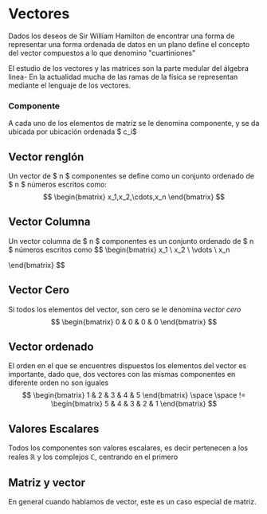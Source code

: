 # Vectores
Dados los deseos de Sir William Hamilton de encontrar una forma de representar una forma ordenada de datos en un plano define el concepto del vector compuestos a lo que denomino "cuartiniones"

El estudio de los vectores y las matrices son la parte medular del álgebra linea- En la actualidad mucha de las ramas de la física  se representan mediante el lenguaje de los vectores.

### Componente

A cada uno de los elementos de matriz se le denomina componente,  y se da ubicada por ubicación ordenada $ c_i$

## Vector renglón

Un vector de $ n $ componentes se define como un conjunto ordenado de $ n $ números escritos como:
$$
\begin{bmatrix}
x_1,x_2,\cdots,x_n
\end{bmatrix}
$$

## Vector Columna

Un vector columna de $ n $ componentes es un conjunto ordenado de $ n $ números escritos como 
$$
\begin{bmatrix}
	x_1 \\
	x_2 \\
	\vdots \\
	x_n
	
 \end{bmatrix}
$$

## Vector Cero

Si todos los elementos del vector, son cero se le denomina *vector cero*
$$
\begin{bmatrix}
0  & 0 & 0 & 0
\end{bmatrix}
$$




## Vector ordenado

El orden en el que se encuentres dispuestos los elementos del vector es importante, dado que, dos vectores con las mismas componentes en diferente orden no son iguales
$$
\begin{bmatrix}
1 & 2 & 3 & 4 & 5
\end{bmatrix}
\space \space !=
\begin{bmatrix}
5 & 4 & 3 & 2 & 1
\end{bmatrix}
$$

## Valores Escalares

Todos los componentes son valores escalares, es decir pertenecen a los reales $\mathbb{R}$  y los complejos $\mathbb{C}$, centrando en el primero

## Matriz y vector

En general cuando hablamos de vector, este es un caso especial de matriz.